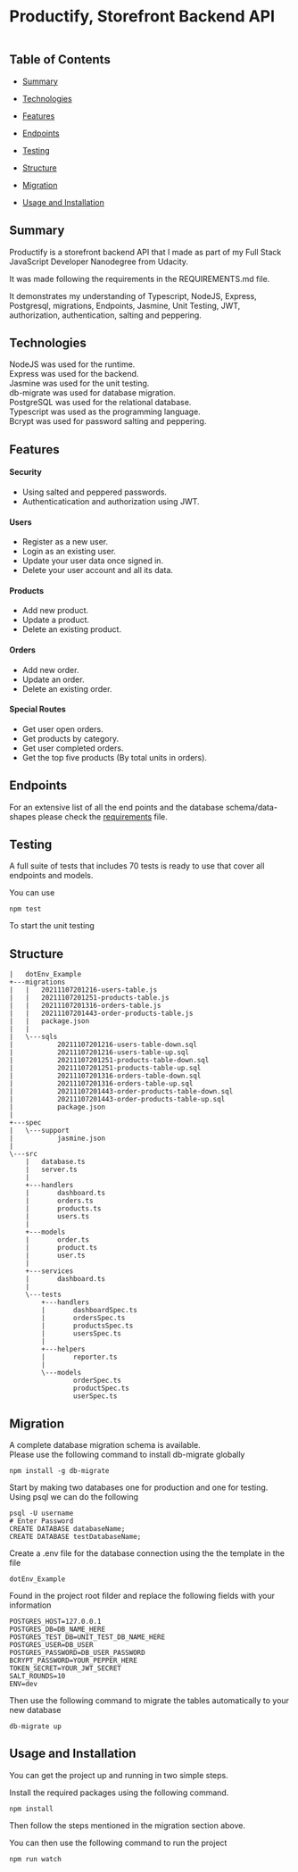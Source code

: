 # Productify, Storefront Backend API

<p align="center">
  <img src="">
</p>

## Table of Contents

- [Summary](#Summary)

- [Technologies](#Technologies)

- [Features](#Features)

- [Endpoints](#Endpoints)

- [Testing](#Testing)

- [Structure](#Structure)

- [Migration](#Migration)

- [Usage and Installation](#usage-and-installation)

## Summary

Productify is a storefront backend API that I made as part of my Full Stack JavaScript Developer Nanodegree from Udacity.

It was made following the requirements in the REQUIREMENTS.md file.

It demonstrates my understanding of Typescript, NodeJS, Express, Postgresql, migrations, Endpoints, Jasmine, Unit Testing, JWT, authorization, authentication, salting and peppering.

## Technologies

NodeJS was used for the runtime.  
Express was used for the backend.  
Jasmine was used for the unit testing.  
db-migrate was used for database migration.  
PostgreSQL was used for the relational database.  
Typescript was used as the programming language.  
Bcrypt was used for password salting and peppering.

## Features

#### Security

- Using salted and peppered passwords.
- Authenticatication and authorization using JWT.

#### Users

- Register as a new user.
- Login as an existing user.
- Update your user data once signed in.
- Delete your user account and all its data.

#### Products

- Add new product.
- Update a product.
- Delete an existing product.

#### Orders

- Add new order.
- Update an order.
- Delete an existing order.

#### Special Routes

- Get user open orders.
- Get products by category.
- Get user completed orders.
- Get the top five products (By total units in orders).

## Endpoints

For an extensive list of all the end points and the database schema/data-shapes please check the [requirements](REQUIREMENTS.md) file.

## Testing

A full suite of tests that includes 70 tests is ready to use that cover all endpoints and models.

You can use

```
npm test
```

To start the unit testing

## Structure

```
|   dotEnv_Example
+---migrations
|   |   20211107201216-users-table.js
|   |   20211107201251-products-table.js
|   |   20211107201316-orders-table.js
|   |   20211107201443-order-products-table.js
|   |   package.json
|   |
|   \---sqls
|           20211107201216-users-table-down.sql
|           20211107201216-users-table-up.sql
|           20211107201251-products-table-down.sql
|           20211107201251-products-table-up.sql
|           20211107201316-orders-table-down.sql
|           20211107201316-orders-table-up.sql
|           20211107201443-order-products-table-down.sql
|           20211107201443-order-products-table-up.sql
|           package.json
|
+---spec
|   \---support
|           jasmine.json
|
\---src
    |   database.ts
    |   server.ts
    |
    +---handlers
    |       dashboard.ts
    |       orders.ts
    |       products.ts
    |       users.ts
    |
    +---models
    |       order.ts
    |       product.ts
    |       user.ts
    |
    +---services
    |       dashboard.ts
    |
    \---tests
        +---handlers
        |       dashboardSpec.ts
        |       ordersSpec.ts
        |       productsSpec.ts
        |       usersSpec.ts
        |
        +---helpers
        |       reporter.ts
        |
        \---models
                orderSpec.ts
                productSpec.ts
                userSpec.ts
```

## Migration

A complete database migration schema is available.  
Please use the following command to install db-migrate globally

```
npm install -g db-migrate
```

Start by making two databases one for production and one for testing.  
Using psql we can do the following

```
psql -U username
# Enter Password
CREATE DATABASE databaseName;
CREATE DATABASE testDatabaseName;
```

Create a .env file for the database connection using the the template in the file

```
dotEnv_Example
```

Found in the project root filder and replace the following fields with your information

```
POSTGRES_HOST=127.0.0.1
POSTGRES_DB=DB_NAME_HERE
POSTGRES_TEST_DB=UNIT_TEST_DB_NAME_HERE
POSTGRES_USER=DB_USER
POSTGRES_PASSWORD=DB_USER_PASSWORD
BCRYPT_PASSWORD=YOUR_PEPPER_HERE
TOKEN_SECRET=YOUR_JWT_SECRET
SALT_ROUNDS=10
ENV=dev
```

Then use the following command to migrate the tables automatically to your new database

```
db-migrate up
```

## Usage and Installation

You can get the project up and running in two simple steps.

Install the required packages using the following command.

```
npm install
```

Then follow the steps mentioned in the migration section above.

You can then use the following command to run the project

```
npm run watch
```
